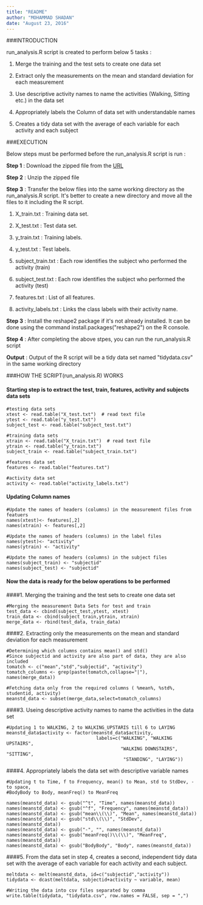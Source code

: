 ```yaml
---
title: "README"
author: "MOHAMMAD SHADAN"
date: "August 23, 2016"
---
```

###INTRODUCTION

run_analysis.R script is created to perform below 5 tasks :

1. Merge the training and the test sets to create one data set

2. Extract only the measurements on the mean and standard deviation for each measurement

3. Use descriptive activity names to name the activities (Walking, Sitting etc.) in the data set

4. Appropriately labels the Column of data set with understandable names

5. Creates a tidy data set with the average of each variable for each activity and each subject


###EXECUTION

Below steps must be performed before the run_analysis.R script is run : 

**Step 1** : 
Download the zipped file from the [URL](https://d396qusza40orc.cloudfront.net/getdata%2Fprojectfiles%2FUCI%20HAR%20Dataset.zip)

**Step 2** : 
Unzip the zipped file

**Step 3** : 
Transfer the below files into the same working directory as the run_analysis.R script. It's better to create a new directory and move all the files to it including the R script.

1. X_train.txt		: Training data set.

2. X_test.txt		: Test data set.					

3. y_train.txt		: Training labels.

4. y_test.txt		: Test labels.

5. subject_train.txt	: Each row identifies the subject who performed the activity (train)

6. subject_test.txt	: Each row identifies the subject who performed the activity (test)

7. features.txt		: List of all features.

8. activity_labels.txt	: Links the class labels with their activity name.


**Step 3** :
Install the reshape2 package if it's not already installed. It can be done using the command install.packages("reshape2") on the R console.

**Step 4** :
After completing the above stpes, you can run the run_analysis.R script

**Output** :
Output of the R script will be a tidy data set named "tidydata.csv" in the same working directory

###HOW THE SCRIPT(run_analysis.R) WORKS


#### Starting step is to extract the test, train, features, activity and subjects data sets

```{r}
#testing data sets
xtest <- read.table("X_test.txt")  # read text file
ytest <- read.table("y_test.txt")
subject_test <- read.table("subject_test.txt")

#training data sets
xtrain <- read.table("X_train.txt")  # read text file
ytrain <- read.table("y_train.txt")
subject_train <- read.table("subject_train.txt")

#features data set
features <- read.table("features.txt")

#activity data set
activity <- read.table("activity_labels.txt")
```

#### Updating Column names

```{r}
#Update the names of headers (columns) in the measurement files from featuers
names(xtest)<- features[,2]
names(xtrain) <- features[,2]

#Update the names of headers (columns) in the label files
names(ytest)<- "activity"
names(ytrain) <- "activity"

#Update the names of headers (columns) in the subject files
names(subject_train) <- "subjectid"
names(subject_test) <- "subjectid"

```
#### Now the data is ready for the below operations to be performed

####1. Merging the training and the test sets to create one data set

```{r}
#Merging the measurement Data Sets for test and train
test_data <- cbind(subject_test,ytest, xtest)
train_data <- cbind(subject_train,ytrain, xtrain)
merge_data <- rbind(test_data, train_data)
```

####2. Extracting only the measurements on the mean and standard deviation for each measurement

```{r}
#Determining which columns contains mean() and std()
#Since subjectid and activity are also part of data, they are also included
tomatch <- c("mean","std","subjectid", "activity")
tomatch_columns <- grep(paste(tomatch,collapse="|"), names(merge_data))

#Fetching data only from the required columns ( %mean%, %std%, studentid, activity)
meanstd_data <- subset(merge_data,select=tomatch_columns)
```

####3. Useing descriptive activity names to name the activities in the data set

```{r}
#Updating 1 to WALKING, 2 to WALKING_UPSTARIS till 6 to LAYING
meanstd_data$activity <- factor(meanstd_data$activity, 
                                 labels=c("WALKING", "WALKING UPSTAIRS", 
                                          "WALKING DOWNSTAIRS", "SITTING", 
                                           "STANDING", "LAYING"))
```

####4. Appropriately labels the data set with descriptive variable names

```{r}
#Updating t to Time, f to Frequency, mean() to Mean, std to StdDev, - to space, 
#BodyBody to Body, meanFreq() to MeanFreq

names(meanstd_data) <- gsub("^t", "Time", names(meanstd_data))
names(meanstd_data) <- gsub("^f", "Frequency", names(meanstd_data))
names(meanstd_data) <- gsub("mean\\(\\)", "Mean", names(meanstd_data))
names(meanstd_data) <- gsub("std\\(\\)", "StdDev", names(meanstd_data))
names(meanstd_data) <- gsub("-", "", names(meanstd_data))
names(meanstd_data) <- gsub("meanFreq()\\(\\)", "MeanFreq", names(meanstd_data))
names(meanstd_data) <- gsub("BodyBody", "Body", names(meanstd_data))
```

####5. From the data set in step 4, creates a second, independent tidy data set with the average of each variable for each activity and each subject.

```{r}
meltdata <- melt(meanstd_data, id=c("subjectid","activity"))
tidydata <- dcast(meltdata, subjectid+activity ~ variable, mean)

#Writing the data into csv files separated by comma
write.table(tidydata, "tidydata.csv", row.names = FALSE, sep = ",")
```